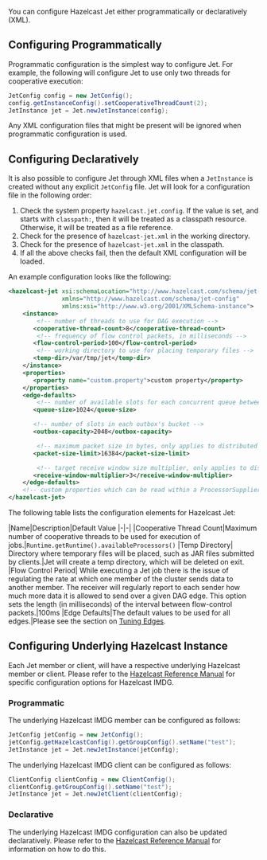 You can configure Hazelcast Jet either programmatically or declaratively (XML).

## Configuring Programmatically

Programmatic configuration is the simplest way to configure Jet. For
example, the following will configure Jet to use only two threads
for cooperative execution:

```java
JetConfig config = new JetConfig();
config.getInstanceConfig().setCooperativeThreadCount(2);
JetInstance jet = Jet.newJetInstance(config);
```

Any XML configuration files that might be present will be ignored when
programmatic configuration is used.

## Configuring Declaratively

It is also possible to configure Jet through XML files when a
`JetInstance` is created without any explicit `JetConfig` file. Jet will
look for a configuration file in the following order:

1. Check the system property `hazelcast.jet.config`. If the value is set,
and starts with `classpath:`, then it will be treated as a classpath
resource. Otherwise, it will be treated as a file reference.
2. Check for the presence of `hazelcast-jet.xml` in the working directory.
3. Check for the presence of `hazelcast-jet.xml` in the classpath.
4. If all the above checks fail, then the default XML
configuration will be loaded.

An example configuration looks like the following:

```xml
<hazelcast-jet xsi:schemaLocation="http://www.hazelcast.com/schema/jet-config hazelcast-jet-config-0.3.xsd"
               xmlns="http://www.hazelcast.com/schema/jet-config"
               xmlns:xsi="http://www.w3.org/2001/XMLSchema-instance">
    <instance>
        <!-- number of threads to use for DAG execution -->
       <cooperative-thread-count>8</cooperative-thread-count>
        <!-- frequency of flow control packets, in milliseconds -->
       <flow-control-period>100</flow-control-period>
        <!-- working directory to use for placing temporary files -->
       <temp-dir>/var/tmp/jet</temp-dir>
    </instance>
    <properties>
       <property name="custom.property">custom property</property>
    </properties>
    <edge-defaults>
        <!-- number of available slots for each concurrent queue between two vertices -->
       <queue-size>1024</queue-size>

       <!-- number of slots in each outbox's bucket -->
       <outbox-capacity>2048</outbox-capacity>

        <!-- maximum packet size in bytes, only applies to distributed edges -->
       <packet-size-limit>16384</packet-size-limit>

        <!-- target receive window size multiplier, only applies to distributed edges -->
       <receive-window-multiplier>3</receive-window-multiplier>
    </edge-defaults>
    <!-- custom properties which can be read within a ProcessorSupplier -->
</hazelcast-jet>
```

The following table lists the configuration elements for Hazelcast Jet:

|Name|Description|Default Value
|-|-|
|Cooperative Thread Count|Maximum number of cooperative threads to be used for execution of jobs.|`Runtime.getRuntime().availableProcessors()`
|Temp Directory| Directory where temporary files will be placed, such as JAR files submitted by clients.|Jet will create a temp directory, which will be deleted on exit.
|Flow Control Period| While executing a Jet job there is the issue of regulating the rate at which one member of the cluster sends data to another member. The receiver will regularly report to each sender how much more data it is allowed to send over a given DAG edge. This option sets the length (in milliseconds) of the interval between flow-control packets.|100ms
|Edge Defaults|The default values to be used for all edges.|Please see the section on [Tuning Edges](/Core_API/DAG#page_Fine-Tuning).

## Configuring Underlying Hazelcast Instance

Each Jet member or client, will have a respective underlying Hazelcast
member or client. Please refer to the [Hazelcast Reference Manual](http://docs.hazelcast.org/docs/latest/manual/html-single/index.html#understanding-configuration) for specific configuration options for Hazelcast
IMDG.

### Programmatic

The underlying Hazelcast IMDG member can be configured as follows:

```java
JetConfig jetConfig = new JetConfig();
jetConfig.getHazelcastConfig().getGroupConfig().setName("test");
JetInstance jet = Jet.newJetInstance(jetConfig);
```

The underlying Hazelcast IMDG client can be configured as follows:


````java
ClientConfig clientConfig = new ClientConfig();
clientConfig.getGroupConfig().setName("test");
JetInstance jet = Jet.newJetClient(clientConfig);
````
### Declarative

The underlying Hazelcast IMDG configuration can also be updated declaratively.
Please refer to the [Hazelcast Reference Manual](http://docs.hazelcast.org/docs/latest/manual/html-single/index.html#configuring-declaratively)
 for information on how to do this.
